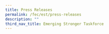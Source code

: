 ```yaml
---
title: Press Releases
permalink: /fec/est/press-releases
description: ""
third_nav_title: Emerging Stronger Taskforce
---
```


